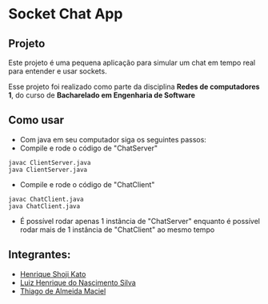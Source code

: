 # Socket Chat App

## Projeto

Este projeto é uma pequena aplicação para simular um chat em tempo real para entender e usar sockets.

Esse projeto foi realizado como parte da disciplina **Redes de computadores 1**, do curso de **Bacharelado em Engenharia de Software**

## Como usar

- Com java em seu computador siga os seguintes passos:
- Compile e rode o código de "ChatServer"
```
javac ClientServer.java
java ClientServer.java
```
- Compile e rode o código de "ChatClient"
```
javac ChatClient.java
java ChatClient.java
```
- É possível rodar apenas 1 instância de "ChatServer" enquanto é possível rodar mais de 1 instância de "ChatClient" ao mesmo tempo

## Integrantes:

- [Henrique Shoji Kato](https://github.com/henriquekato)
- [Luiz Henrique do Nascimento Silva](https://github.com/zziiuull)
- [Thiago de Almeida Maciel](https://github.com/ThiagoDeAM)
